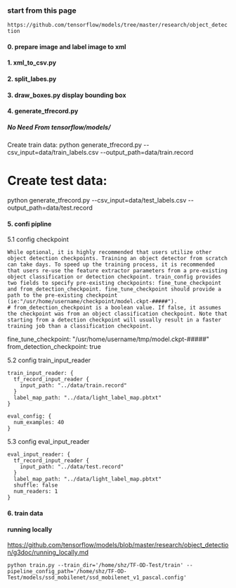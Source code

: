 ### start from this page  
 ```https://github.com/tensorflow/models/tree/master/research/object_detection```
 
#### 0. prepare image and label image to xml

#### 1. xml_to_csv.py

#### 2. split_labes.py 

#### 3. draw_boxes.py display bounding box


#### 4. generate_tfrecord.py
 
##### No Need From tensorflow/models/
  
  Create train data:
  python generate_tfrecord.py --csv_input=data/train_labels.csv  --output_path=data/train.record

  # Create test data:
  python generate_tfrecord.py --csv_input=data/test_labels.csv  --output_path=data/test.record
  

  
#### 5. confi pipline  

5.1 config checkpoint 
```
While optional, it is highly recommended that users utilize other object detection checkpoints. Training an object detector from scratch can take days. To speed up the training process, it is recommended that users re-use the feature extractor parameters from a pre-existing object classification or detection checkpoint. train_config provides two fields to specify pre-existing checkpoints: fine_tune_checkpoint and from_detection_checkpoint. fine_tune_checkpoint should provide a path to the pre-existing checkpoint (ie:"/usr/home/username/checkpoint/model.ckpt-#####"). 
# from_detection_checkpoint is a boolean value. If false, it assumes the checkpoint was from an object classification checkpoint. Note that starting from a detection checkpoint will usually result in a faster training job than a classification checkpoint.
```

fine_tune_checkpoint: "/usr/home/username/tmp/model.ckpt-#####"
from_detection_checkpoint: true

5.2 config train_input_reader
```
train_input_reader: {
  tf_record_input_reader {
    input_path: "../data/train.record"
  }
  label_map_path: "../data/light_label_map.pbtxt"
}

eval_config: {
  num_examples: 40
} 
```


5.3 config eval_input_reader 

```
eval_input_reader: {
  tf_record_input_reader {
    input_path: "../data/test.record"
  }
  label_map_path: "../data/light_label_map.pbtxt"
  shuffle: false
  num_readers: 1
}
``` 

#### 6. train data 
  
  #### running locally  
  https://github.com/tensorflow/models/blob/master/research/object_detection/g3doc/running_locally.md
  
  
  ```
  python train.py --train_dir='/home/shz/TF-OD-Test/train' --pipeline_config_path='/home/shz/TF-OD-Test/models/ssd_mobilenet/ssd_mobilenet_v1_pascal.config'
  ```

